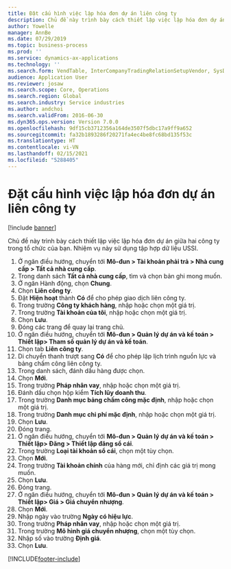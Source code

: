 ```yaml
---
title: Đặt cấu hình việc lập hóa đơn dự án liên công ty
description: Chủ đề này trình bày cách thiết lập việc lập hóa đơn dự án giữa hai công ty trong tổ chức của bạn.
author: Yowelle
manager: AnnBe
ms.date: 07/29/2019
ms.topic: business-process
ms.prod: ''
ms.service: dynamics-ax-applications
ms.technology: ''
ms.search.form: VendTable, InterCompanyTradingRelationSetupVendor, SysDataAreaSelectLookup, ProjParameters, ProjPosting, ProjTransferPrice
audience: Application User
ms.reviewer: josaw
ms.search.scope: Core, Operations
ms.search.region: Global
ms.search.industry: Service industries
ms.author: andchoi
ms.search.validFrom: 2016-06-30
ms.dyn365.ops.version: Version 7.0.0
ms.openlocfilehash: 9df15cb3712356a164de3507f5dbc17a9ff9a652
ms.sourcegitcommit: fa32b1893286f20271fa4ec4be8fc68bd135f53c
ms.translationtype: HT
ms.contentlocale: vi-VN
ms.lasthandoff: 02/15/2021
ms.locfileid: "5288405"
---
```

# <a name="configure-intercompany-project-invoicing"></a>Đặt cấu hình việc lập hóa đơn dự án liên công ty

[!include [banner](../../includes/banner.md)]

Chủ đề này trình bày cách thiết lập việc lập hóa đơn dự án giữa hai công ty trong tổ chức của bạn. Nhiệm vụ này sử dụng tập hợp dữ liệu USSI.

1. Ở ngăn điều hướng, chuyển tới **Mô-đun > Tài khoản phải trả > Nhà cung cấp > Tất cả nhà cung cấp**.
2. Trong danh sách **Tất cả nhà cung cấp**, tìm và chọn bản ghi mong muốn.
3. Ở ngăn Hành động, chọn **Chung**.
4. Chọn **Liên công ty**.
5. Đặt **Hiện hoạt** thành **Có** để cho phép giao dịch liên công ty.
6. Trong trường **Công ty khách hàng**, nhập hoặc chọn một giá trị.
7. Trong trường **Tài khoản của tôi**, nhập hoặc chọn một giá trị.
8. Chọn **Lưu**.
9. Đóng các trang để quay lại trang chủ.
10. Ở ngăn điều hướng, chuyển tới **Mô-đun > Quản lý dự án và kế toán > Thiết lập> Tham số quản lý dự án và kế toán**.
11. Chọn tab **Liên công ty**.
12. Di chuyển thanh trượt sang **Có** để cho phép lập lịch trình nguồn lực và bảng chấm công liên công ty.
13. Trong danh sách, đánh dấu hàng được chọn.
14. Chọn **Mới**.
15. Trong trường **Pháp nhân vay**, nhập hoặc chọn một giá trị.
16. Đánh dấu chọn hộp kiểm **Tích lũy doanh thu**.
17. Trong trường **Danh mục bảng chấm công mặc định**, nhập hoặc chọn một giá trị.
18. Trong trường **Danh mục chi phí mặc định**, nhập hoặc chọn một giá trị.
19. Chọn **Lưu**.
20. Đóng trang.
21. Ở ngăn điều hướng, chuyển tới **Mô-đun > Quản lý dự án và kế toán > Thiết lập> Đăng > Thiết lập đăng sổ cái**.
22. Trong trường **Loại tài khoản sổ cái**, chọn một tùy chọn.
23. Chọn **Mới**.
24. Trong trường **Tài khoản chính** của hàng mới, chỉ định các giá trị mong muốn.
25. Chọn **Lưu**.
26. Đóng trang.
27. Ở ngăn điều hướng, chuyển tới **Mô-đun > Quản lý dự án và kế toán > Thiết lập> Giá > Giá chuyển nhượng**.
28. Chọn **Mới**.
29. Nhập ngày vào trường **Ngày có hiệu lực**.
30. Trong trường **Pháp nhân vay**, nhập hoặc chọn một giá trị.
31. Trong trường **Mô hình giá chuyển nhượng**, chọn một tùy chọn.
32. Nhập số vào trường **Định giá**.
33. Chọn **Lưu**.



[!INCLUDE[footer-include](../../includes/footer-banner.md)]
